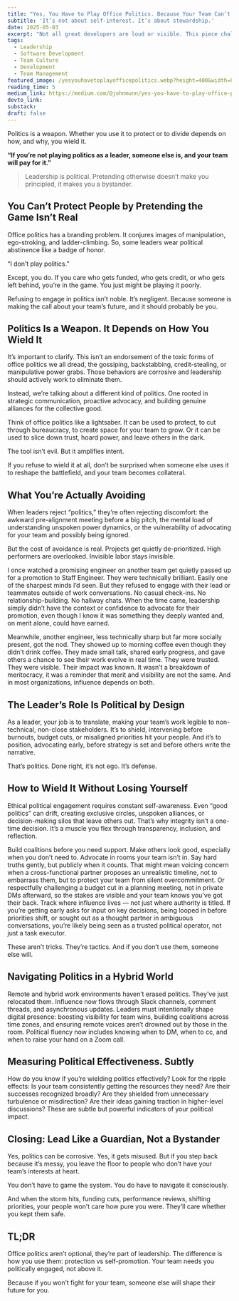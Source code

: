 ```yaml
---
title: "Yes, You Have to Play Office Politics. Because Your Team Can’t Afford for You Not To."
subtitle: 'It’s not about self-interest. It’s about stewardship.'
date: 2025-05-03
excerpt: "Not all great developers are loud or visible. This piece challenges how we define impact, and how to recognize the ones we often overlook."
tags:
  - Leadership
  - Software Development
  - Team Culture
  - Development
  - Team Management
featured_image: /yesyouhavetoplayofficepolitics.webp?height=400&width=800
reading_time: 5
medium_link: https://medium.com/@johnmunn/yes-you-have-to-play-office-politics-because-your-team-cant-afford-for-you-not-to-c492ccad5735
devto_link: 
substack:
draft: false
---
```


Politics is a weapon. Whether you use it to protect or to divide depends on how, and why, you wield it.

**“If you’re not playing politics as a leader, someone else is, and your team will pay for it.”**

> Leadership is political. Pretending otherwise doesn’t make you principled, it makes you a bystander.

## You Can’t Protect People by Pretending the Game Isn’t Real

Office politics has a branding problem. It conjures images of manipulation, ego-stroking, and ladder-climbing. So, some leaders wear political abstinence like a badge of honor.

“I don’t play politics.”

Except, you do. If you care who gets funded, who gets credit, or who gets left behind, you’re in the game. You just might be playing it poorly.

Refusing to engage in politics isn’t noble. It’s negligent. Because someone is making the call about your team’s future, and it should probably be you.

## Politics Is a Weapon. It Depends on How You Wield It

It’s important to clarify. This isn’t an endorsement of the toxic forms of office politics we all dread, the gossiping, backstabbing, credit-stealing, or manipulative power grabs. Those behaviors are corrosive and leadership should actively work to eliminate them.

Instead, we’re talking about a different kind of politics. One rooted in strategic communication, proactive advocacy, and building genuine alliances for the collective good.

Think of office politics like a lightsaber. It can be used to protect, to cut through bureaucracy, to create space for your team to grow. Or it can be used to slice down trust, hoard power, and leave others in the dark.

The tool isn’t evil. But it amplifies intent.

If you refuse to wield it at all, don’t be surprised when someone else uses it to reshape the battlefield, and your team becomes collateral.

## What You’re Actually Avoiding

When leaders reject “politics,” they’re often rejecting discomfort: the awkward pre-alignment meeting before a big pitch, the mental load of understanding unspoken power dynamics, or the vulnerability of advocating for your team and possibly being ignored.

But the cost of avoidance is real. Projects get quietly de-prioritized. High performers are overlooked. Invisible labor stays invisible.

I once watched a promising engineer on another team get quietly passed up for a promotion to Staff Engineer. They were technically brilliant. Easily one of the sharpest minds I’d seen. But they refused to engage with their lead or teammates outside of work conversations. No casual check-ins. No relationship-building. No hallway chats. When the time came, leadership simply didn’t have the context or confidence to advocate for their promotion, even though I know it was something they deeply wanted and, on merit alone, could have earned.

Meanwhile, another engineer, less technically sharp but far more socially present, got the nod. They showed up to morning coffee even though they didn’t drink coffee. They made small talk, shared early progress, and gave others a chance to see their work evolve in real time. They were trusted. They were visible. Their impact was known. It wasn’t a breakdown of meritocracy, it was a reminder that merit and visibility are not the same. And in most organizations, influence depends on both.

## The Leader’s Role Is Political by Design

As a leader, your job is to translate, making your team’s work legible to non-technical, non-close stakeholders. It’s to shield, intervening before burnouts, budget cuts, or misaligned priorities hit your people. And it’s to position, advocating early, before strategy is set and before others write the narrative.

That’s politics. Done right, it’s not ego. It’s defense.

## How to Wield It Without Losing Yourself

Ethical political engagement requires constant self-awareness. Even “good politics” can drift, creating exclusive circles, unspoken alliances, or decision-making silos that leave others out. That’s why integrity isn’t a one-time decision. It’s a muscle you flex through transparency, inclusion, and reflection.

Build coalitions before you need support. Make others look good, especially when you don’t need to. Advocate in rooms your team isn’t in. Say hard truths gently, but publicly when it counts. That might mean voicing concern when a cross-functional partner proposes an unrealistic timeline, not to embarrass them, but to protect your team from silent overcommitment. Or respectfully challenging a budget cut in a planning meeting, not in private DMs afterward, so the stakes are visible and your team knows you’ve got their back. Track where influence lives — not just where authority is titled. If you’re getting early asks for input on key decisions, being looped in before priorities shift, or sought out as a thought partner in ambiguous conversations, you’re likely being seen as a trusted political operator, not just a task executor.

These aren’t tricks. They’re tactics. And if you don’t use them, someone else will.

## Navigating Politics in a Hybrid World

Remote and hybrid work environments haven’t erased politics. They’ve just relocated them. Influence now flows through Slack channels, comment threads, and asynchronous updates. Leaders must intentionally shape digital presence: boosting visibility for team wins, building coalitions across time zones, and ensuring remote voices aren’t drowned out by those in the room. Political fluency now includes knowing when to DM, when to cc, and when to raise your hand on a Zoom call.

## Measuring Political Effectiveness. Subtly

How do you know if you’re wielding politics effectively? Look for the ripple effects: Is your team consistently getting the resources they need? Are their successes recognized broadly? Are they shielded from unnecessary turbulence or misdirection? Are their ideas gaining traction in higher-level discussions? These are subtle but powerful indicators of your political impact.

## Closing: Lead Like a Guardian, Not a Bystander

Yes, politics can be corrosive. Yes, it gets misused. But if you step back because it’s messy, you leave the floor to people who don’t have your team’s interests at heart.

You don’t have to game the system. You do have to navigate it consciously.

And when the storm hits, funding cuts, performance reviews, shifting priorities, your people won’t care how pure you were. They’ll care whether you kept them safe.

## TL;DR

Office politics aren’t optional, they’re part of leadership. The difference is how you use them: protection vs self-promotion. Your team needs you politically engaged, not above it.

Because if you won’t fight for your team, someone else will shape their future for you.